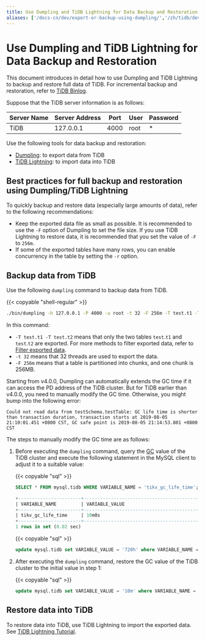 ```yaml
---
title: Use Dumpling and TiDB Lightning for Data Backup and Restoration
aliases: ['/docs-cn/dev/export-or-backup-using-dumpling/','/zh/tidb/dev/export-or-backup-using-dumpling']
---
```


# Use Dumpling and TiDB Lightning for Data Backup and Restoration

This document introduces in detail how to use Dumpling and TiDB Lightning to backup and restore full data of TiDB. For incremental backup and restoration, refer to [TiDB Binlog](/tidb-binlog/tidb-binlog-overview.md).

Suppose that the TiDB server information is as follows:

|Server Name|Server Address|Port|User|Password|
|----|-------|----|----|--------|
|TiDB|127.0.0.1|4000|root|*|

Use the following tools for data backup and restoration:

- [Dumpling](/dumpling-overview.md): to export data from TiDB
- [TiDB Lightning](/tidb-lightning/tidb-lightning-overview.md): to import data into TiDB

## Best practices for full backup and restoration using Dumpling/TiDB Lightning

To quickly backup and restore data (especially large amounts of data), refer to the following recommendations:

* Keep the exported data file as small as possible. It is recommended to use the `-F` option of Dumpling to set the file size. If you use TiDB Lightning to restore data, it is recommended that you set the value of `-F` to `256m`.
* If some of the exported tables have many rows, you can enable concurrency in the table by setting the `-r` option.

## Backup data from TiDB

Use the following `dumpling` command to backup data from TiDB.

{{< copyable "shell-regular" >}}

```bash
./bin/dumpling -h 127.0.0.1 -P 4000 -u root -t 32 -F 256m -T test.t1 -T test.t2 -o ./var/test
```

In this command:

- `-T test.t1 -T test.t2` means that only the two tables `test`.`t1` and `test`.`t2` are exported. For more methods to filter exported data, refer to [Filter exported data](/dumpling-overview.md#filter-the0exported-data).
- `-t 32` means that 32 threads are used to export the data.
- `-F 256m` means that a table is partitioned into chunks, and one chunk is 256MB.

Starting from v4.0.0, Dumpling can automatically extends the GC time if it can access the PD address of the TiDB cluster. But for TiDB earlier than v4.0.0, you need to manually modify the GC time. Otherwise, you might bump into the following error:

```log
Could not read data from testSchema.testTable: GC life time is shorter than transaction duration, transaction starts at 2019-08-05 21:10:01.451 +0800 CST, GC safe point is 2019-08-05 21:14:53.801 +0800 CST
```

The steps to manually modify the GC time are as follows:

1. Before executing the `dumpling` command, query the [GC](/garbage-collection-overview.md) value of the TiDB cluster and execute the following statement in the MySQL client to adjust it to a suitable value:

    {{< copyable "sql" >}}

    ```sql
    SELECT * FROM mysql.tidb WHERE VARIABLE_NAME = 'tikv_gc_life_time';
    ```

    ```sql
    +-----------------------+------------------------------------------------------------------------------------------------+
    | VARIABLE_NAME         | VARIABLE_VALUE                                                                                 |
    +-----------------------+------------------------------------------------------------------------------------------------+
    | tikv_gc_life_time     | 10m0s                                                                                          |
    +-----------------------+------------------------------------------------------------------------------------------------+
    1 rows in set (0.02 sec)
    ```

    {{< copyable "sql" >}}

    ```sql
    update mysql.tidb set VARIABLE_VALUE = '720h' where VARIABLE_NAME = 'tikv_gc_life_time';
    ```

2. After executing the `dumpling` command, restore the GC value of the TiDB cluster to the initial value in step 1:

    {{< copyable "sql" >}}

    ```sql
    update mysql.tidb set VARIABLE_VALUE = '10m' where VARIABLE_NAME = 'tikv_gc_life_time';
    ```

## Restore data into TiDB

To restore data into TiDB, use TiDB Lightning to import the exported data. See [TiDB Lightning Tutorial](/tidb-lightning/tidb-lightning-tidb-backend.md).
